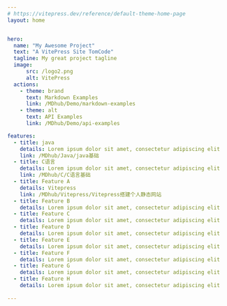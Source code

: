```yaml
---
# https://vitepress.dev/reference/default-theme-home-page
layout: home


hero:
  name: "My Awesome Project"
  text: "A VitePress Site TomCode" 
  tagline: My great project tagline
  image:
      src: /logo2.png
      alt: VitePress
  actions:
    - theme: brand
      text: Markdown Examples
      link: /MDhub/Demo/markdown-examples
    - theme: alt
      text: API Examples
      link: /MDhub/Demo/api-examples

features:
  - title: java
    details: Lorem ipsum dolor sit amet, consectetur adipiscing elit
    link: /MDhub/Java/java基础
  - title: C语言
    details: Lorem ipsum dolor sit amet, consectetur adipiscing elit
    link: /MDhub/C/C语言基础
  - title: Feature A
    details: Vitepress
    link: /MDhub/Vitepress/Vitepress搭建个人静态网站
  - title: Feature B
    details: Lorem ipsum dolor sit amet, consectetur adipiscing elit
  - title: Feature C
    details: Lorem ipsum dolor sit amet, consectetur adipiscing elit
  - title: Feature D
    details: Lorem ipsum dolor sit amet, consectetur adipiscing elit
  - title: Feature E
    details: Lorem ipsum dolor sit amet, consectetur adipiscing elit
  - title: Feature F
    details: Lorem ipsum dolor sit amet, consectetur adipiscing elit
  - title: Feature G
    details: Lorem ipsum dolor sit amet, consectetur adipiscing elit
  - title: Feature H
    details: Lorem ipsum dolor sit amet, consectetur adipiscing elit
    
---
```


